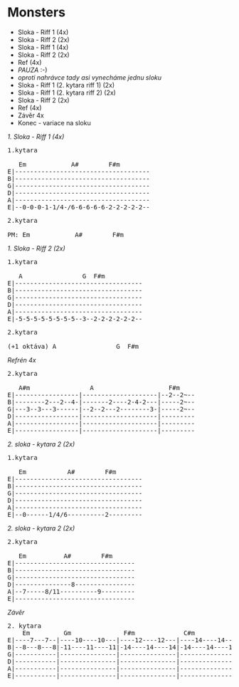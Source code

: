 # Monsters

* Sloka - Riff 1 (4x)
* Sloka - Riff 2 (2x)
* Sloka - Riff 1 (4x)
* Sloka - Riff 2 (2x)
* Ref (4x)
* *PAUZA* :-)
* _oproti nahrávce tady asi vynecháme jednu sloku_
* Sloka - Riff 1 (2. kytara riff 1) (2x)
* Sloka - Riff 1 (2. kytara riff 2) (2x)
* Sloka - Riff 2 (2x)
* Ref (4x)
* Závěr 4x
* Konec - variace na sloku

*1. Sloka - Riff 1 (4x)*

<pre>
1.kytara

   Em            A#        F#m
E|------------------------------------
B|------------------------------------
G|------------------------------------
D|------------------------------------
A|------------------------------------
E|--0-0-0-1-1/4-/6-6-6-6-6-2-2-2-2-2--
</pre>

<pre>
2.kytara

PM: Em            A#        F#m
</pre>

*1. Sloka - Riff 2 (2x)*
<pre>
1.kytara

   A                G  F#m
E|----------------------------------
B|----------------------------------
G|----------------------------------
D|----------------------------------
A|----------------------------------
E|-5-5-5-5-5-5-5-5--3--2-2-2-2-2-2--
</pre>

<pre>
2.kytara

(+1 oktáva) A                G  F#m
</pre>

*Refrén 4x*

<pre>
2.kytara

   A#m                A                    F#m
E|-----------------|--------------------|--2--2~--
B|--------2---2--4-|-------2----2-4-2---|-----2~--
G|---3--3---3------|--2--2---2--------3-|-----2~--
D|-----------------|--------------------|---------
A|-----------------|--------------------|---------
E|-----------------|--------------------|---------
</pre>

*2. sloka - kytara 2 (2x)*

<pre>
1.kytara

   Em           A#        F#m
E|----------------------------------
B|----------------------------------
G|----------------------------------
D|----------------------------------
A|----------------------------------
E|--0------1/4/6----------2---------
</pre>

*2. sloka - kytara 2 (2x)*

<pre>
2.kytara

   Em          A#        F#m
E|--------------------------------
B|--------------------------------
G|--------------------------------
D|---------------8----------------
A|--7-----8/11----------9---------
E|--------------------------------
</pre>

*Závěr*
<pre>
2. kytara
    Em         Gm              F#m             C#m
E|----7---7--|----10----10---|----12----12---|----14----14---|--------------------------
B|--8---8---8|-11----11----11|-14----14----14|-14----14----14|--------------------------
G|-----------|---------------|---------------|---------------|--------------------------
D|-----------|---------------|---------------|---------------|--------------------------
A|-----------|---------------|---------------|---------------|--------------------------
E|-----------|---------------|---------------|---------------|--------------------------
</pre>